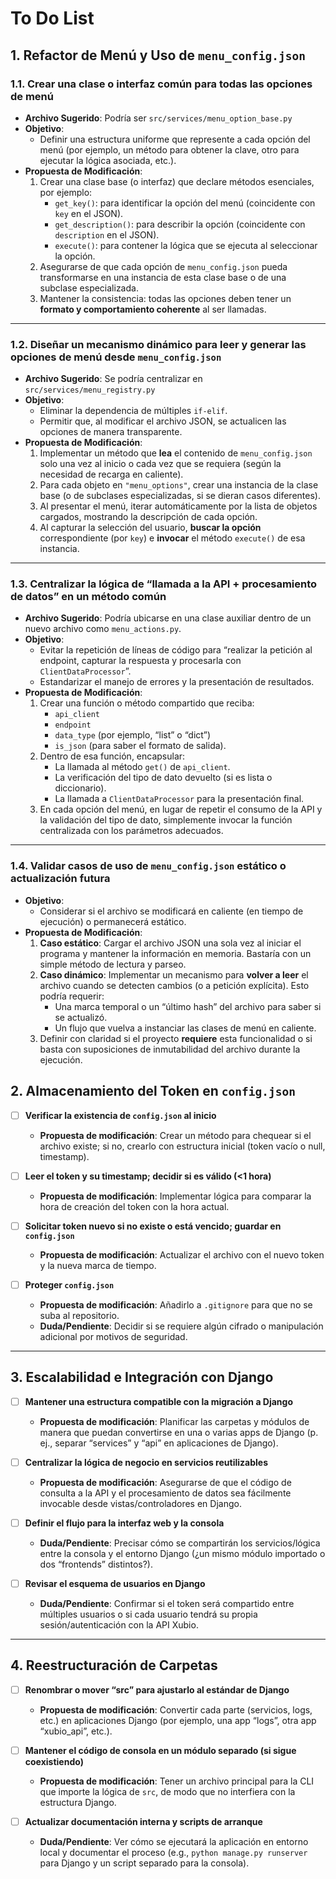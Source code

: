 # To Do List

## **1. Refactor de Menú y Uso de `menu_config.json`**

### **1.1. Crear una clase o interfaz común para todas las opciones de menú**

- **Archivo Sugerido**: Podría ser `src/services/menu_option_base.py`
- **Objetivo**: 
  - Definir una estructura uniforme que represente a cada opción del menú (por ejemplo, un método para obtener la clave, otro para ejecutar la lógica asociada, etc.).
- **Propuesta de Modificación**:
  1. Crear una clase base (o interfaz) que declare métodos esenciales, por ejemplo:
     - `get_key()`: para identificar la opción del menú (coincidente con `key` en el JSON).
     - `get_description()`: para describir la opción (coincidente con `description` en el JSON).
     - `execute()`: para contener la lógica que se ejecuta al seleccionar la opción.
  2. Asegurarse de que cada opción de `menu_config.json` pueda transformarse en una instancia de esta clase base o de una subclase especializada.
  3. Mantener la consistencia: todas las opciones deben tener un **formato y comportamiento coherente** al ser llamadas.

---

### **1.2. Diseñar un mecanismo dinámico para leer y generar las opciones de menú desde `menu_config.json`**

- **Archivo Sugerido**: Se podría centralizar en `src/services/menu_registry.py`
- **Objetivo**: 
  - Eliminar la dependencia de múltiples `if-elif`.
  - Permitir que, al modificar el archivo JSON, se actualicen las opciones de manera transparente.
- **Propuesta de Modificación**:
  1. Implementar un método que **lea** el contenido de `menu_config.json` solo una vez al inicio o cada vez que se requiera (según la necesidad de recarga en caliente).
  2. Para cada objeto en `"menu_options"`, crear una instancia de la clase base (o de subclases especializadas, si se dieran casos diferentes).
  3. Al presentar el menú, iterar automáticamente por la lista de objetos cargados, mostrando la descripción de cada opción.
  4. Al capturar la selección del usuario, **buscar la opción** correspondiente (por `key`) e **invocar** el método `execute()` de esa instancia.

---

### **1.3. Centralizar la lógica de “llamada a la API + procesamiento de datos” en un método común**

- **Archivo Sugerido**: Podría ubicarse en una clase auxiliar dentro de un nuevo archivo como `menu_actions.py`.
- **Objetivo**:
  - Evitar la repetición de líneas de código para “realizar la petición al endpoint, capturar la respuesta y procesarla con `ClientDataProcessor`”.
  - Estandarizar el manejo de errores y la presentación de resultados.
- **Propuesta de Modificación**:
  1. Crear una función o método compartido que reciba:
     - `api_client`
     - `endpoint`
     - `data_type` (por ejemplo, “list” o “dict”)
     - `is_json` (para saber el formato de salida).
  2. Dentro de esa función, encapsular:
     - La llamada al método `get()` de `api_client`.
     - La verificación del tipo de dato devuelto (si es lista o diccionario).
     - La llamada a `ClientDataProcessor` para la presentación final.
  3. En cada opción del menú, en lugar de repetir el consumo de la API y la validación del tipo de dato, simplemente invocar la función centralizada con los parámetros adecuados.

---

### **1.4. Validar casos de uso de `menu_config.json` estático o actualización futura**

- **Objetivo**:
  - Considerar si el archivo se modificará en caliente (en tiempo de ejecución) o permanecerá estático.
- **Propuesta de Modificación**:
  1. **Caso estático**: Cargar el archivo JSON una sola vez al iniciar el programa y mantener la información en memoria. Bastaría con un simple método de lectura y parseo.
  2. **Caso dinámico**: Implementar un mecanismo para **volver a leer** el archivo cuando se detecten cambios (o a petición explícita). Esto podría requerir:
     - Una marca temporal o un “último hash” del archivo para saber si se actualizó.
     - Un flujo que vuelva a instanciar las clases de menú en caliente.
  3. Definir con claridad si el proyecto **requiere** esta funcionalidad o si basta con suposiciones de inmutabilidad del archivo durante la ejecución.


## **2. Almacenamiento del Token en `config.json`**

- [ ] **Verificar la existencia de `config.json` al inicio**
  - **Propuesta de modificación**: Crear un método para chequear si el archivo existe; si no, crearlo con estructura inicial (token vacío o null, timestamp).

- [ ] **Leer el token y su timestamp; decidir si es válido (<1 hora)**
  - **Propuesta de modificación**: Implementar lógica para comparar la hora de creación del token con la hora actual.

- [ ] **Solicitar token nuevo si no existe o está vencido; guardar en `config.json`**
  - **Propuesta de modificación**: Actualizar el archivo con el nuevo token y la nueva marca de tiempo. 

- [ ] **Proteger `config.json`**
  - **Propuesta de modificación**: Añadirlo a `.gitignore` para que no se suba al repositorio.  
  - **Duda/Pendiente**: Decidir si se requiere algún cifrado o manipulación adicional por motivos de seguridad.


---

## **3. Escalabilidad e Integración con Django**

- [ ] **Mantener una estructura compatible con la migración a Django**
  - **Propuesta de modificación**: Planificar las carpetas y módulos de manera que puedan convertirse en una o varias apps de Django (p. ej., separar “services” y “api” en aplicaciones de Django).

- [ ] **Centralizar la lógica de negocio en servicios reutilizables**
  - **Propuesta de modificación**: Asegurarse de que el código de consulta a la API y el procesamiento de datos sea fácilmente invocable desde vistas/controladores en Django.

- [ ] **Definir el flujo para la interfaz web y la consola**
  - **Duda/Pendiente**: Precisar cómo se compartirán los servicios/lógica entre la consola y el entorno Django (¿un mismo módulo importado o dos “frontends” distintos?).

- [ ] **Revisar el esquema de usuarios en Django**
  - **Duda/Pendiente**: Confirmar si el token será compartido entre múltiples usuarios o si cada usuario tendrá su propia sesión/autenticación con la API Xubio.

---

## **4. Reestructuración de Carpetas**

- [ ] **Renombrar o mover “src” para ajustarlo al estándar de Django**
  - **Propuesta de modificación**: Convertir cada parte (servicios, logs, etc.) en aplicaciones Django (por ejemplo, una app “logs”, otra app “xubio_api”, etc.).

- [ ] **Mantener el código de consola en un módulo separado (si sigue coexistiendo)**
  - **Propuesta de modificación**: Tener un archivo principal para la CLI que importe la lógica de `src`, de modo que no interfiera con la estructura Django.

- [ ] **Actualizar documentación interna y scripts de arranque** 
  - **Duda/Pendiente**: Ver cómo se ejecutará la aplicación en entorno local y documentar el proceso (e.g., `python manage.py runserver` para Django y un script separado para la consola).
